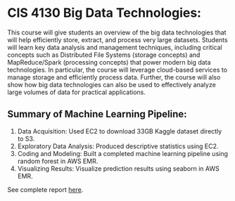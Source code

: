 # CIS 4130 Big Data Technologies:
This course will give students an overview of the big data technologies that will help efficiently store, extract, and process very large datasets. Students will learn key data analysis and management techniques, including critical concepts such as Distributed File Systems (storage concepts) and MapReduce/Spark (processing concepts) that power modern big data technologies. In particular, the course will leverage cloud-based services to manage storage and efficiently process data. Further, the course will also show how big data technologies can also be used to effectively analyze large volumes of data for practical applications.

## Summary of Machine Learning Pipeline:
1. Data Acquisition: Used EC2 to download 33GB Kaggle dataset directly to S3. 
2. Exploratory Data Analysis: Produced descriptive statistics using EC2.
3. Coding and Modeling: Built a completed machine learning pipeline using random forest in AWS EMR.
4. Visualizing Results: Visualize prediction results using seaborn in AWS EMR.

See complete report [here](https://github.com/JakeLi2001/big-data-stock-price-prediction/blob/main/CIS%204130%20Proejct%20Documentation.pdf).
